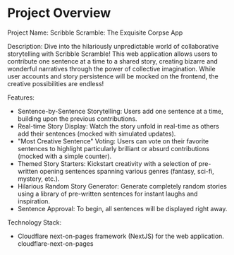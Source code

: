 # Project Overview

Project Name: Scribble Scramble: The Exquisite Corpse App

Description: Dive into the hilariously unpredictable world of collaborative storytelling with Scribble Scramble! This web application allows users to contribute one sentence at a time to a shared story, creating bizarre and wonderful narratives through the power of collective imagination. While user accounts and story persistence will be mocked on the frontend, the creative possibilities are endless!

Features:

*   Sentence-by-Sentence Storytelling: Users add one sentence at a time, building upon the previous contributions.
*   Real-time Story Display: Watch the story unfold in real-time as others add their sentences (mocked with simulated updates).
*   "Most Creative Sentence" Voting: Users can vote on their favorite sentences to highlight particularly brilliant or absurd contributions (mocked with a simple counter).
*   Themed Story Starters: Kickstart creativity with a selection of pre-written opening sentences spanning various genres (fantasy, sci-fi, mystery, etc.).
*   Hilarious Random Story Generator:  Generate completely random stories using a library of pre-written sentences for instant laughs and inspiration.
*   Sentence Approval: To begin, all sentences will be displayed right away.

Technology Stack:
*   Cloudflare next-on-pages framework (NextJS) for the web application.
    <stack>cloudflare-next-on-pages</stack>
